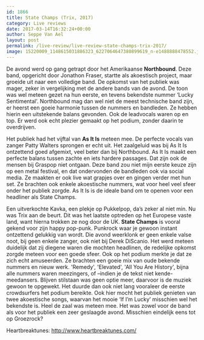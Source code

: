 ```yaml
---
id: 1866
title: State Champs (Trix, 2017)
category: Live reviews
date: 2017-03-14T16:32:24+00:00
author: Seppe Van Ael
layout: post
permalink: /live-review/live-review-state-champs-trix-2017/
image: 15220009_1148615031886323_6227064647380899619_n-e1488888478552.jpg
---
```

De avond werd op gang getrapt door het Amerikaanse **Northbound**. Deze band, opgericht door Jonathon Fraser, startte als akoestisch project, maar groeide uit naar een volledige band. De opkomst van het publiek was mager, zeker in vergelijking met de andere bands van de avond. De toon was wel meteen gezet na hun eerste, en tevens bekendste nummer ‘Lucky Sentimental’. Northbound mag dan wel niet de meest technische band zijn, er heerst een goeie harmonie tussen de nummers en bandleden. Ze hebben hierin een uitstekende balans gevonden. Ook de leadvocals waren op en top. Er werd ook echt plezier gemaakt op het podium, zonder daarin te overdrijven.

Het publiek had het vijftal van **As It Is** meteen mee. De perfecte vocals van zanger Patty Walters sprongen er echt uit. Het zaalgeluid was bij As It Is ontzettend goed afgemixt, veel beter dan bij Northbound. As It Is maakt een perfecte balans tussen zachte en iets hardere passages. Dat zijn ook de mensen bij Graspop niet ontgaan. Deze band zou niet mijn eerste keuze zijn op een metal festival, en dat ondervonden de bandleden ook via social media. Ze maakten er ook live wat grapjes over en gingen verder met hun set. Ze brachten ook enkele akoestische nummers, wat voor heel veel sfeer onder het publiek zorgde. As It Is is de ideale band om te openen voor een headliner als State Champs.

Een uitverkochte Kavka, een plekje op Pukkelpop, da’s zeker al niet min. Nu was Trix aan de beurt. Dit was het laatste optreden op het Europese vaste land, want hierna trokken ze nog door de UK. **State Champs** is vooral gekend voor zijn happy pop-punk. Punkrock waar je gewoon instant ontzettend gelukkig van wordt. Die avond weerklonk er geen enkele valse noot, bij geen enkele zanger, ook niet bij Derek DiScanio. Het werd meteen duidelijk dat zij diegene waren die mochten headlinen, de redelijke opkomst zorgde meteen voor een goede sfeer. Ook op het podium merkte je dat ze zich echt amuseerden. Ze brachten een goeie mix van oude bekende nummers en nieuw werk. 'Remedy', 'Elevated', 'All You Are History', bijna alle nummers waren meezingers, of –indien je de tekst niet kende- meedansers. Blijven stilstaan was geen optie meer, daarvoor is de muziek gewoon te opgewekt. Het duurde dan ook niet lang vooraleer de eerste crowdsurfers het podium bereikte. Ook hier mocht het publiek genieten van twee akoestische songs, waarvan het mooie ‘If I’m Lucky’ misschien wel het bekendste is. Heel de zaal was meteen mee. Het was zowel voor de band als voor het publiek een zeer geslaagde avond. Misschien eindelijk eens tot op Groezrock?

Heartbreaktunes: http://www.heartbreaktunes.com/